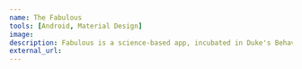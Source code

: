 ```yaml
---
name: The Fabulous
tools: [Android, Material Design]
image:
description: Fabulous is a science-based app, incubated in Duke's Behavioral Economics Lab, that will help you build healthy rituals into your life, just like an elite athlete.
external_url:
---
```

